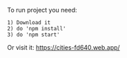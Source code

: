 To run project you need:
    
    1) Download it
    2) do 'npm install'
    3) do 'npm start'

Or visit it: https://cities-fd640.web.app/
